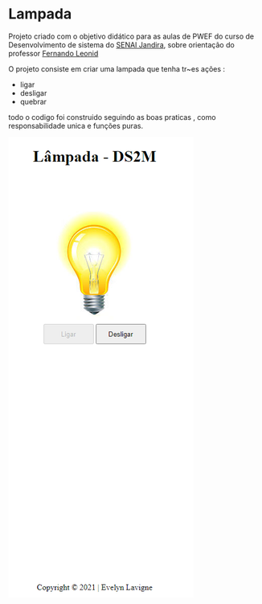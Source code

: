 # Lampada
Projeto criado com o objetivo didático para as aulas de PWEF do curso de Desenvolvimento de sistema do [SENAI Jandira](), sobre orientação do professor [Fernando Leonid]()
 
O projeto consiste em criar uma lampada que tenha tr~es ações :
* ligar
* desligar
* quebrar
 
todo o codigo foi construido seguindo as boas praticas , como responsabilidade unica e funções puras.

![](img/Capturar.PNG)
